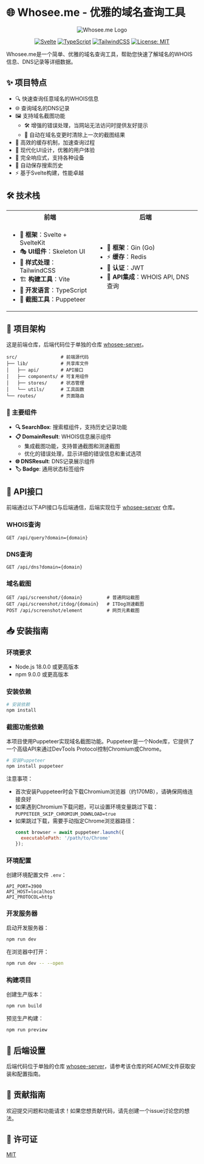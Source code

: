 # 🌐 Whosee.me - 优雅的域名查询工具

<div align="center">
  
  ![Whosee.me Logo](https://img.shields.io/badge/Whosee.me-域名查询工具-blue?style=for-the-badge&logo=internetexplorer)
  
  [![Svelte](https://img.shields.io/badge/Svelte-4.2-FF3E00?style=flat-square&logo=svelte)](https://svelte.dev/)
  [![TypeScript](https://img.shields.io/badge/TypeScript-5.0-3178C6?style=flat-square&logo=typescript)](https://www.typescriptlang.org/)
  [![TailwindCSS](https://img.shields.io/badge/TailwindCSS-3.4-38B2AC?style=flat-square&logo=tailwind-css)](https://tailwindcss.com/)
  [![License: MIT](https://img.shields.io/badge/License-MIT-yellow.svg?style=flat-square)](https://opensource.org/licenses/MIT)
  
</div>

Whosee.me是一个简单、优雅的域名查询工具，帮助您快速了解域名的WHOIS信息、DNS记录等详细数据。

## ✨ 项目特点

- 🔍 快速查询任意域名的WHOIS信息
- 🌐 查询域名的DNS记录
- 🖼️ 支持域名截图功能
  - 🛠️ 增强的错误处理，当网站无法访问时提供友好提示
  - 🔄 自动在域名变更时清除上一次的截图结果
- 🚀 高效的缓存机制，加速查询过程
- 🎨 现代化UI设计，优雅的用户体验
- 📱 完全响应式，支持各种设备
- 🔄 自动保存搜索历史
- ⚡ 基于Svelte构建，性能卓越

## 🛠️ 技术栈

<table>
  <tr>
    <th>前端</th>
    <th>后端</th>
  </tr>
  <tr>
    <td>
      <ul>
        <li>🔧 <b>框架</b>：Svelte + SvelteKit</li>
        <li>🎭 <b>UI组件</b>：Skeleton UI</li>
        <li>🎨 <b>样式处理</b>：TailwindCSS</li>
        <li>🏗️ <b>构建工具</b>：Vite</li>
        <li>📝 <b>开发语言</b>：TypeScript</li>
        <li>📸 <b>截图工具</b>：Puppeteer</li>
      </ul>
    </td>
    <td>
      <ul>
        <li>🚀 <b>框架</b>：Gin (Go)</li>
        <li>⚡ <b>缓存</b>：Redis</li>
        <li>🔐 <b>认证</b>：JWT</li>
        <li>🔌 <b>API集成</b>：WHOIS API, DNS查询</li>
      </ul>
    </td>
  </tr>
</table>

## 📂 项目架构

这是前端仓库，后端代码位于单独的仓库 [whosee-server](https://github.com/AsisYu/whosee-server)。

```
src/                # 前端源代码
├── lib/            # 共享库文件
│   ├── api/        # API接口
│   ├── components/ # 可复用组件
│   ├── stores/     # 状态管理
│   └── utils/      # 工具函数
└── routes/         # 页面路由
```

### 🧩 主要组件

- **🔍 SearchBox**: 搜索框组件，支持历史记录功能
- **📋 DomainResult**: WHOIS信息展示组件
  - 集成截图功能，支持普通截图和测速截图
  - 优化的错误处理，显示详细的错误信息和重试选项
- **🌐 DNSResult**: DNS记录展示组件
- **🏷️ Badge**: 通用状态标签组件

## 🔌 API接口

前端通过以下API接口与后端通信，后端实现位于 [whosee-server](https://github.com/AsisYu/whosee-server) 仓库。

### WHOIS查询

```
GET /api/query?domain={domain}
```

### DNS查询

```
GET /api/dns?domain={domain}
```

### 域名截图

```
GET /api/screenshot/{domain}         # 普通网站截图
GET /api/screenshot/itdog/{domain}   # ITDog测速截图
POST /api/screenshot/element         # 网页元素截图
```

## 📥 安装指南

### 环境要求

- Node.js 18.0.0 或更高版本
- npm 9.0.0 或更高版本

### 安装依赖

```bash
# 安装依赖
npm install
```

### 截图功能依赖

本项目使用Puppeteer实现域名截图功能。Puppeteer是一个Node库，它提供了一个高级API来通过DevTools Protocol控制Chromium或Chrome。

```bash
# 安装Puppeteer
npm install puppeteer
```

注意事项：
- 首次安装Puppeteer时会下载Chromium浏览器（约170MB），请确保网络连接良好
- 如果遇到Chromium下载问题，可以设置环境变量跳过下载：`PUPPETEER_SKIP_CHROMIUM_DOWNLOAD=true`
- 如果跳过下载，需要手动指定Chrome浏览器路径：
  ```js
  const browser = await puppeteer.launch({
    executablePath: '/path/to/Chrome'
  });
  ```

### 环境配置

创建环境配置文件 `.env`：

```
API_PORT=3900
API_HOST=localhost
API_PROTOCOL=http
```

### 开发服务器

启动开发服务器：

```bash
npm run dev
```

在浏览器中打开：

```bash
npm run dev -- --open
```

### 构建项目

创建生产版本：

```bash
npm run build
```

预览生产构建：

```bash
npm run preview
```

## 🔗 后端设置

后端代码位于单独的仓库 [whosee-server](https://github.com/AsisYu/whosee-server)，请参考该仓库的README文件获取安装和配置指南。

## 🤝 贡献指南

欢迎提交问题和功能请求！如果您想贡献代码，请先创建一个issue讨论您的想法。

## 📄 许可证

[MIT](LICENSE)
